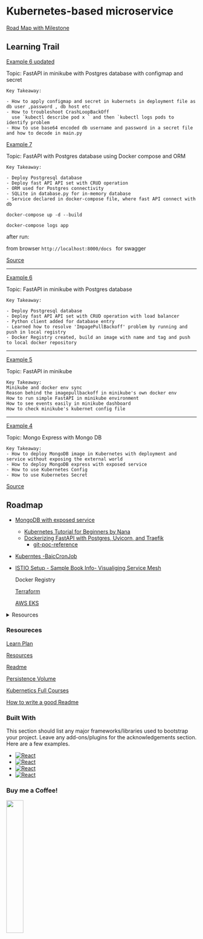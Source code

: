 
# Kubernetes-based microservice 

[Road Map with Milestone](https://docs.google.com/spreadsheets/d/1zxBIoNyymyXTqIBEPrSyXTuE0egg7BfGt3JbsUjvN-M/edit#gid=0)


## Learning Trail

[Example 6 updated](https://github.com/mnhmilu/poc-kubernets/tree/main/poc/example-6)

Topic: FastAPI in minikube with Postgres database with configmap and secret
```
Key Takeaway: 

- How to apply configmap and secret in kubernets in deployment file as db user ,password , db host etc
- How to troubleshoot CrashLoopBackOff
  use `kubectl describe pod x ` and then `kubectl logs pods to identify problem
- How to use base64 encoded db username and password in a secret file and how to decode in main.py 

```

[Example 7](https://github.com/mnhmilu/poc-kubernets/tree/main/poc/example-7)

Topic: FastAPI with Postgres database using Docker compose and ORM
```
Key Takeaway: 

- Deploy Postgresql database
- Deploy fast API API set with CRUD operation 
- ORM used for Postgres connectivity
- SQLite in database.py for in-memory database
- Service declared in docker-compose file, where fast API connect with db

```

`docker-compose up -d --build`

`docker-compose logs app`

after run:

from browser `http://localhost:8000/docs ` for swagger 


[Source](https://fastapi.tiangolo.com/tutorial/sql-databases/#create-a-sessionlocal-class)

---

[Example 6](https://github.com/mnhmilu/poc-kubernets/tree/main/poc/example-6)

Topic: FastAPI in minikube with Postgres database
```
Key Takeaway: 

- Deploy Postgresql database
- Deploy fast API API set with CRUD operation with load balancer
- Python client added for database entry
- Learned how to resolve 'ImpagePullBackoff' problem by running and push in local registry
- Docker Registry created, build an image with name and tag and push to local docker repository
```

---

[Example 5](https://github.com/mnhmilu/poc-kubernets/blob/main/poc/example-5/readme.md)

Topic: FastAPI in minikube
```
Key Takeaway: 
Minikube and docker env sync
Reason behind the imagepullbackoff in minikube's own docker env
How to run simple FastAPI in minikube environment
How to see events easily in minikube dashboard
How to check minikube's kubernet config file
```

---


[Example 4](https://github.com/mnhmilu/poc-kubernets/blob/main/poc/example-4/k8s-commands.md) 

Topic: Mongo Express with Mongo DB

```
Key Takeaway: 
- How to deploy MongoDB image in Kubernetes with deployment and service without exposing the external world
- How to deploy MongoDB express with exposed service
- How to use Kubernetes Config
- How to use Kubernetes Secret 

```

[Source](https://www.youtube.com/watch?v=X48VuDVv0do)

<!-- ROADMAP -->
## Roadmap

  -  [MongoDB with exposed service](https://github.com/mnhmilu/poc-kubernets/tree/main/poc/example-4)
      -  [Kubernetes Tutorial for Beginners by Nana ](https://www.youtube.com/watch?v=X48VuDVv0do)
      -  [Dockerizing FastAPI with Postgres, Uvicorn, and Traefik](https://testdriven.io/blog/fastapi-docker-traefik/)
          - [git-poc-reference](https://github.com/mnhmilu/poc-python/tree/main/fastapi/fastapi-postgre)    

  - [Kuberntes -BaicCronJob](https://github.com/mnhmilu/poc-kubernets/tree/main/poc/cronjob)
  
  - [ISTIO Setup - Sample Book Info- Visualiging Service Mesh](https://istio.io/latest/docs/examples/bookinfo/)
   
    Docker Registry
   
    [ Terraform](https://github.com/mnhmilu/poc-kubernets/tree/main/poc/terraform)
   
    [AWS EKS](https://github.com/mnhmilu/poc-kubernets/tree/main/poc/eksctl)


    
<!-- TABLE OF CONTENTS -->
<details>
  <summary>Resources</summary>
  <ol>
    <li>
      <a href="https://github.com/mnhmilu/microservice/blob/main/learn-plan.MD">Learning Plan Details</a>
      <ul>
        <li><a href="#built-with">Built With</a></li>
      </ul>
    </li>
    <li>
      <a href="#getting-started">Concepts</a>
      <ul>
        <li><a href="https://github.com/mnhmilu/microservice/blob/main/poc/cronjob/Readme.MD">CronJob</a></li>
        <li><a href="https://www.youtube.com/watch?v=X48VuDVv0do">Persistence Volume</a></li>
      </ul>
    </li>
    <li><a href="#usage">Usage</a></li>
    <li><a href="#roadmap">Roadmap</a></li>
    <li><a href="#contributing">Contributing</a></li>
    <li><a href="#license">License</a></li>
    <li><a href="#contact">Contact</a></li>
    <li><a href="#acknowledgments">Acknowledgments</a></li>
  </ol>
</details>

### Resoureces

[Learn Plan](https://github.com/mnhmilu/microservice/blob/main/learn-plan.MD)

[Resources](https://github.com/mnhmilu/microservice/blob/main/README.md#resoureces)

[Readme](https://github.com/mnhmilu/microservice/blob/main/poc/cronjob/Readme.MD)


[Persistence Volume](https://www.youtube.com/watch?v=X48VuDVv0do)

[Kubernetics Full Courses](https://www.youtube.com/watch?v=VnvRFRk_51k&list=PLy7NrYWoggjziYQIDorlXjTvvwweTYoNC)

[How to write a good Readme ](https://github.com/othneildrew/Best-README-Template)


### Built With

This section should list any major frameworks/libraries used to bootstrap your project. Leave any add-ons/plugins for the acknowledgements section. Here are a few examples.

* [![React](https://github.com/mnhmilu/microservice/blob/main/images/kubernet.png)](https://reactjs.org)
* [![React](https://github.com/mnhmilu/microservice/blob/main/images/gitlab.png)](https://reactjs.org)
* [![React](https://github.com/mnhmilu/microservice/blob/main/images/docker.png)](https://reactjs.org)
* [![React](https://github.com/mnhmilu/microservice/blob/main/images/istio.png)](https://reactjs.org)


### Buy me a Coffee! 


<img src="https://github.com/mnhmilu/microservice/blob/main/bmc_qr.png"  width="30%" height="30%">




